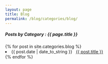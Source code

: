 ```yaml
---
layout: page
title: Blog
permalink: /blog/categories/blog/
---
```


<h5> Posts by Category : {{ page.title }} </h5>

<div class="card">
{% for post in site.categories.blog %}
 <li class="category-posts"><span>{{ post.date | date_to_string }}</span> &nbsp; <a href="{{ post.url }}">{{ post.title }}</a></li>
{% endfor %}
</div>